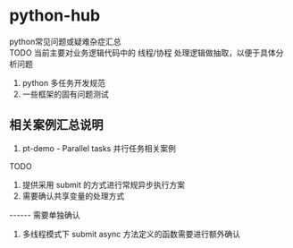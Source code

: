 # python-hub
python常见问题或疑难杂症汇总  
TODO 当前主要对业务逻辑代码中的 线程/协程 处理逻辑做抽取，以便于具体分析问题  

1. python 多任务开发规范  
1. 一些框架的固有问题测试  

## 相关案例汇总说明
1. pt-demo - Parallel tasks 并行任务相关案例  

TODO
1. 提供采用 submit 的方式进行常规异步执行方案  
1. 需要确认共享变量的处理方式  

------ 需要单独确认
1. 多线程模式下 submit async 方法定义的函数需要进行额外确认  
